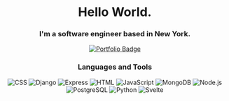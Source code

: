 <div id="header" align="center">
  <h1>Hello World.</h1>
  <h3>I'm a software engineer based in New York.</h3>
  <div id="badges">
    <a href="https://rzh90.netlify.app/">
      <img src="https://img.shields.io/badge/Portfolio-181818?style=for-the-badge&logo=google-chrome" alt="Portfolio Badge"/>
    </a>
  </div>
  
  <h3>Languages and Tools</h3>
  <img src="https://img.shields.io/badge/CSS-181818?style=for-the-badge&logo=css3" alt="CSS">
  <img src="https://img.shields.io/badge/Django-181818?style=for-the-badge&logo=django" alt="Django">
  <img src="https://img.shields.io/badge/Express-181818?style=for-the-badge&logo=express" alt="Express">
  <img src="https://img.shields.io/badge/HTML-181818?style=for-the-badge&logo=html5" alt="HTML">
  <img src="https://img.shields.io/badge/JavaScript-181818?style=for-the-badge&logo=javascript" alt="JavaScript">
  <img src="https://img.shields.io/badge/MongoDB-181818?style=for-the-badge&logo=mongodb" alt="MongoDB">
  <img src="https://img.shields.io/badge/Node.js-181818?style=for-the-badge&logo=nodedotjs" alt="Node.js">
  <img src="https://img.shields.io/badge/PostgreSQL-181818?style=for-the-badge&logo=postgresql" alt="PostgreSQL">
  <img src="https://img.shields.io/badge/Python-181818?style=for-the-badge&logo=python" alt="Python">
  <img src="https://img.shields.io/badge/Svelte-181818?style=for-the-badge&logo=svelte" alt="Svelte">
</div>
